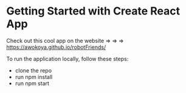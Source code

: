 # Getting Started with Create React App

Check out this cool app on the website 
=> => => https://awokoya.github.io/robotFriends/

 To run the application locally, follow these steps:
 - clone the repo
 - run npm install
 - run npm start 
